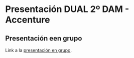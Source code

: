 # Presentación DUAL 2º DAM - Accenture
## Presentación een grupo
Link a la [presentación en grupo](https://www.canva.com/design/DAGGZ_eFeiw/c64UaUEQeeYCFvHNLYVjfw/view?utm_content=DAGGZ_eFeiw&utm_campaign=designshare&utm_medium=link2&utm_source=uniquelinks&utlId=h83d1d2b81f).
